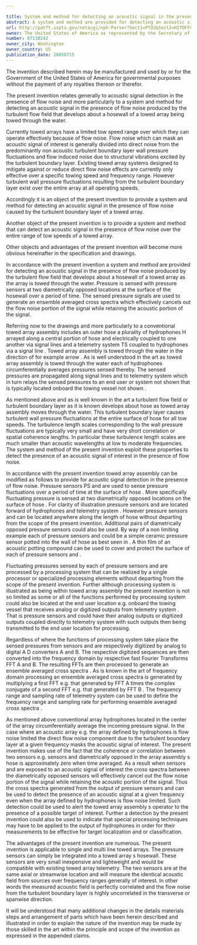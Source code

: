 ```yaml
---

title: System and method for detecting an acoustic signal in the presence of flow noise
abstract: A system and method are provided for detecting an acoustic signal in the presence of flow noise produced by the turbulent flow field that develops about a hosewall of a towed array. Pressure is sensed with pressure sensors at two diametrically-opposed locations at the surface of the hosewall over a period of time. The sensed pressure signals are used to generate an ensemble-averaged cross-spectra which effectively cancels out the flow noise while retaining the acoustic signal associated with a possible target of interest.
url: http://patft.uspto.gov/netacgi/nph-Parser?Sect1=PTO2&Sect2=HITOFF&p=1&u=%2Fnetahtml%2FPTO%2Fsearch-adv.htm&r=1&f=G&l=50&d=PALL&S1=07130242&OS=07130242&RS=07130242
owner: The United States of America as represented by the Secretary of the Navy
number: 07130242
owner_city: Washington
owner_country: US
publication_date: 20050715
---
```

The invention described herein may be manufactured and used by or for the Government of the United States of America for governmental purposes without the payment of any royalties thereon or therefor.

The present invention relates generally to acoustic signal detection in the presence of flow noise and more particularly to a system and method for detecting an acoustic signal in the presence of flow noise produced by the turbulent flow field that develops about a hosewall of a towed array being towed through the water.

Currently towed arrays have a limited tow speed range over which they can operate effectively because of flow noise. Flow noise which can mask an acoustic signal of interest is generally divided into direct noise from the predominantly non acoustic turbulent boundary layer wall pressure fluctuations and flow induced noise due to structural vibrations excited by the turbulent boundary layer. Existing towed array systems designed to mitigate against or reduce direct flow noise effects are currently only effective over a specific towing speed and frequency range. However turbulent wall pressure fluctuations resulting from the turbulent boundary layer exist over the entire array at all operating speeds.

Accordingly it is an object of the present invention to provide a system and method for detecting an acoustic signal in the presence of flow noise caused by the turbulent boundary layer of a towed array.

Another object of the present invention is to provide a system and method that can detect an acoustic signal in the presence of flow noise over the entire range of tow speeds of a towed array.

Other objects and advantages of the present invention will become more obvious hereinafter in the specification and drawings.

In accordance with the present invention a system and method are provided for detecting an acoustic signal in the presence of flow noise produced by the turbulent flow field that develops about a hosewall of a towed array as the array is towed through the water. Pressure is sensed with pressure sensors at two diametrically opposed locations at the surface of the hosewall over a period of time. The sensed pressure signals are used to generate an ensemble averaged cross spectra which effectively cancels out the flow noise portion of the signal while retaining the acoustic portion of the signal.

Referring now to the drawings and more particularly to a conventional towed array assembly includes an outer hose a plurality of hydrophones H arrayed along a central portion of hose and electrically coupled to one another via signal lines and a telemetry system TS coupled to hydrophones via a signal line . Towed array assembly is towed through the water in the direction of for example arrow . As is well understood in the art as towed array assembly is towed through the water each of hydrophones circumferentially averages pressures sensed thereby. The sensed pressures are propagated along signal lines and to telemetry system which in turn relays the sensed pressures to an end user or system not shown that is typically located onboard the towing vessel not shown .

As mentioned above and as is well known in the art a turbulent flow field or turbulent boundary layer as it is known develops about hose as towed array assembly moves through the water. This turbulent boundary layer causes turbulent wall pressure fluctuations at the entire surface of hose for all tow speeds. The turbulence length scales corresponding to the wall pressure fluctuations are typically very small and have very short correlation or spatial coherence lengths. In particular these turbulence length scales are much smaller than acoustic wavelengths at low to moderate frequencies. The system and method of the present invention exploit these properties to detect the presence of an acoustic signal of interest in the presence of flow noise.

In accordance with the present invention towed array assembly can be modified as follows to provide for acoustic signal detection in the presence of flow noise. Pressure sensors PS and are used to sense pressure fluctuations over a period of time at the surface of hose . More specifically fluctuating pressure is sensed at two diametrically opposed locations on the surface of hose . For clarity of illustration pressure sensors and are located forward of hydrophones and telemetry system . However pressure sensors and can be located anywhere along the length of hose without departing from the scope of the present invention. Additional pairs of diametrically opposed pressure sensors could also be used. By way of a non limiting example each of pressure sensors and could be a simple ceramic pressure sensor potted into the wall of hose as best seen in . A thin film of an acoustic potting compound can be used to cover and protect the surface of each of pressure sensors and .

Fluctuating pressures sensed by each of pressure sensors and are processed by a processing system that can be realized by a single processor or specialized processing elements without departing from the scope of the present invention. Further although processing system is illustrated as being within towed array assembly the present invention is not so limited as some or all of the functions performed by processing system could also be located at the end user location e.g. onboard the towing vessel that receives analog or digitized outputs from telemetry system . That is pressure sensors and could have their analog outputs or digitized outputs coupled directly to telemetry system with such outputs then being transmitted to the end user location for processing.

Regardless of where the functions of processing system take place the sensed pressures from sensors and are respectively digitized by analog to digital A D converters A and B. The respective digitized sequences are then converted into the frequency domain by respective fast Fourier Transforms FFT A and B. The resulting FFTs are then processed to generate an ensemble averaged cross spectra . As is known in the art of frequency domain processing an ensemble averaged cross spectra is generated by multiplying a first FFT e.g. that generated by FFT A times the complex conjugate of a second FFT e.g. that generated by FFT B . The frequency range and sampling rate of telemetry system can be used to define the frequency range and sampling rate for performing ensemble averaged cross spectra .

As mentioned above conventional array hydrophones located in the center of the array circumferentially average the incoming pressure signal. In the case where an acoustic array e.g. the array defined by hydrophones is flow noise limited the direct flow noise component due to the turbulent boundary layer at a given frequency masks the acoustic signal of interest. The present invention makes use of the fact that the coherence or correlation between two sensors e.g. sensors and diametrically opposed in the array assembly s hose is approximately zero when time averaged. As a result when sensors and are exposed to an acoustic signal of interest the cross spectra between the diametrically opposed sensors will effectively cancel out the flow noise portion of the signal while retaining the acoustic portion of the signal. Thus the cross spectra generated from the output of pressure sensors and can be used to detect the presence of an acoustic signal at a given frequency even when the array defined by hydrophones is flow noise limited. Such detection could be used to alert the towed array assembly s operator to the presence of a possible target of interest. Further a detection by the present invention could also be used to indicate that special processing techniques may have to be applied to the output of hydrophones in order for their measurements to be effective for target localization and or classification.

The advantages of the present invention are numerous. The present invention is applicable to single and multi line towed arrays. The pressure sensors can simply be integrated into a towed array s hosewall. These sensors are very small inexpensive and lightweight and would be compatible with existing towed array telemetry. The two sensors are at the same axial or streamwise location and will measure the identical acoustic field from sources over frequency ranges generally of interest. In other words the measured acoustic field is perfectly correlated and the flow noise from the turbulent boundary layer is highly uncorrelated in the transverse or spanwise direction.

It will be understood that many additional changes in the details materials steps and arrangement of parts which have been herein described and illustrated in order to explain the nature of the invention may be made by those skilled in the art within the principle and scope of the invention as expressed in the appended claims.

